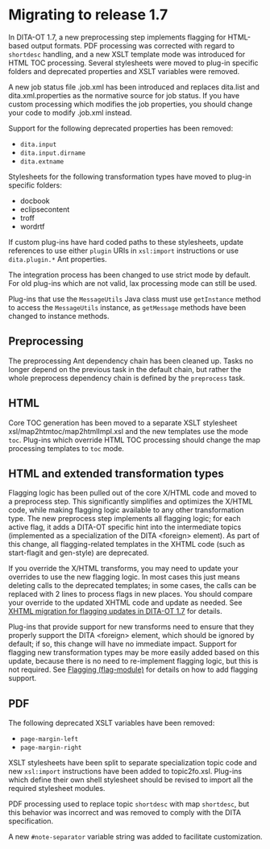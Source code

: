 # Migrating to release 1.7

In DITA-OT 1.7, a new preprocessing step implements flagging for HTML-based output formats. PDF processing was corrected with regard to `shortdesc` handling, and a new XSLT template mode was introduced for HTML TOC processing. Several stylesheets were moved to plug-in specific folders and deprecated properties and XSLT variables were removed.

A new job status file .job.xml has been introduced and replaces dita.list and dita.xml.properties as the normative source for job status. If you have custom processing which modifies the job properties, you should change your code to modify .job.xml instead.

Support for the following deprecated properties has been removed:

-   `dita.input`
-   `dita.input.dirname`
-   `dita.extname`

Stylesheets for the following transformation types have moved to plug-in specific folders:

-   docbook
-   eclipsecontent
-   troff
-   wordrtf

If custom plug-ins have hard coded paths to these stylesheets, update references to use either `plugin` URIs in `xsl:import` instructions or use `dita.plugin.*` Ant properties.

The integration process has been changed to use strict mode by default. For old plug-ins which are not valid, lax processing mode can still be used.

Plug-ins that use the `MessageUtils` Java class must use `getInstance` method to access the `MessageUtils` instance, as `getMessage` methods have been changed to instance methods.

## Preprocessing

The preprocessing Ant dependency chain has been cleaned up. Tasks no longer depend on the previous task in the default chain, but rather the whole preprocess dependency chain is defined by the `preprocess` task.

## HTML

Core TOC generation has been moved to a separate XSLT stylesheet xsl/map2htmtoc/map2htmlImpl.xsl and the new templates use the mode `toc`. Plug-ins which override HTML TOC processing should change the map processing templates to `toc` mode.

## HTML and extended transformation types

Flagging logic has been pulled out of the core X/HTML code and moved to a preprocess step. This significantly simplifies and optimizes the X/HTML code, while making flagging logic available to any other transformation type. The new preprocess step implements all flagging logic; for each active flag, it adds a DITA-OT specific hint into the intermediate topics \(implemented as a specialization of the DITA <foreign\> element\). As part of this change, all flagging-related templates in the XHTML code \(such as start-flagit and gen-style\) are deprecated.

If you override the X/HTML transforms, you may need to update your overrides to use the new flagging logic. In most cases this just means deleting calls to the deprecated templates; in some cases, the calls can be replaced with 2 lines to process flags in new places. You should compare your override to the updated XHTML code and update as needed. See [XHTML migration for flagging updates in DITA-OT 1.7](../reference/flagging-migration.md) for details.

Plug-ins that provide support for new transforms need to ensure that they properly support the DITA <foreign\> element, which should be ignored by default; if so, this change will have no immediate impact. Support for flagging new transformation types may be more easily added based on this update, because there is no need to re-implement flagging logic, but this is not required. See [Flagging \(flag-module\)](../reference/preprocess-flagging.md) for details on how to add flagging support.

## PDF

The following deprecated XSLT variables have been removed:

-   `page-margin-left`
-   `page-margin-right`

XSLT stylesheets have been split to separate specialization topic code and new `xsl:import` instructions have been added to topic2fo.xsl. Plug-ins which define their own shell stylesheet should be revised to import all the required stylesheet modules.

PDF processing used to replace topic `shortdesc` with map `shortdesc`, but this behavior was incorrect and was removed to comply with the DITA specification.

A new `#note-separator` variable string was added to facilitate customization.


